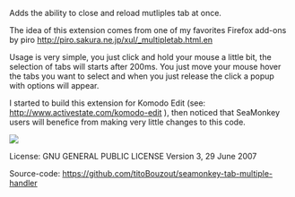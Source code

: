 Adds the ability to close and reload mutliples tab at once.

The idea of this extension comes from one of my favorites Firefox add-ons by piro http://piro.sakura.ne.jp/xul/_multipletab.html.en

Usage is very simple, you just click and hold your mouse a little bit, the selection of tabs will starts after 200ms. You just move your mouse hover the tabs you want to select and when you just release the click a popup with options will appear.

I started to build this extension for Komodo Edit (see: http://www.activestate.com/komodo-edit ), then noticed that SeaMonkey users will benefice from making very little changes to this code.

<img src="http://dl.dropbox.com/u/9303546/extensions/extensions/seamonkey-tab-multiple-handler/screenshot.png" border="0"/>


License:
GNU GENERAL PUBLIC LICENSE Version 3, 29 June 2007

Source-code:
https://github.com/titoBouzout/seamonkey-tab-multiple-handler